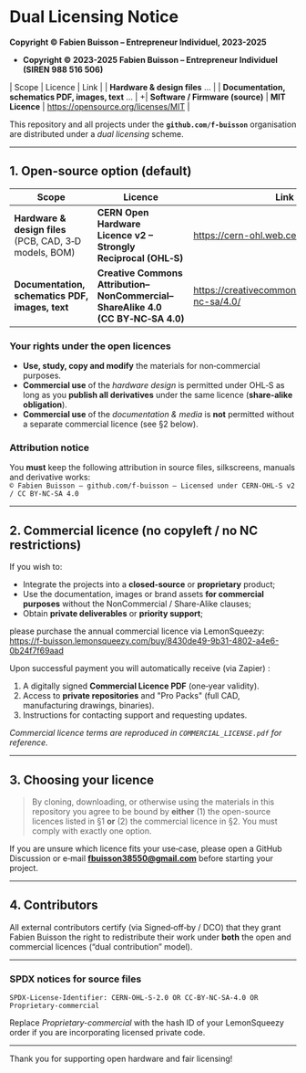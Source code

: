 # Dual Licensing Notice  

**Copyright © Fabien Buisson – Entrepreneur Individuel, 2023-2025**
+ **Copyright © 2023-2025 Fabien Buisson – Entrepreneur Individuel (SIREN 988 516 506)**

| Scope | Licence | Link |
 | **Hardware & design files** ... |
 | **Documentation, schematics PDF, images, text** ... |
+| **Software / Firmware (source)** | **MIT Licence** | https://opensource.org/licenses/MIT |


This repository and all projects under the **`github.com/f-buisson`** organisation are distributed under a *dual licensing* scheme.  

---

## 1. Open-source option (default)

| Scope | Licence | Link |
|-------|---------|------|
| **Hardware & design files**<br>(PCB, CAD, 3‑D models, BOM) | **CERN Open Hardware Licence v2 – Strongly Reciprocal (OHL‑S)** | https://cern-ohl.web.cern.ch/ |
| **Documentation, schematics PDF, images, text** | **Creative Commons Attribution–NonCommercial–ShareAlike 4.0 (CC BY‑NC‑SA 4.0)** | https://creativecommons.org/licenses/by-nc-sa/4.0/ |

### Your rights under the open licences
* **Use, study, copy and modify** the materials for non‑commercial purposes.
* **Commercial use** of the *hardware design* is permitted under OHL‑S as long as you **publish all derivatives** under the same licence (**share‑alike obligation**).
* **Commercial use** of the *documentation & media* is **not** permitted without a separate commercial licence (see §2 below).

### Attribution notice
You **must** keep the following attribution in source files, silkscreens, manuals and derivative works:  
`© Fabien Buisson — github.com/f-buisson — Licensed under CERN-OHL-S v2 / CC BY-NC-SA 4.0`

---

## 2. Commercial licence (no copyleft / no NC restrictions)

If you wish to:
* Integrate the projects into a **closed‑source** or **proprietary** product;
* Use the documentation, images or brand assets **for commercial purposes** without the NonCommercial / Share-Alike clauses;
* Obtain **private deliverables** or **priority support**;

please purchase the annual commercial licence via LemonSqueezy:  
<https://f-buisson.lemonsqueezy.com/buy/8430de49-9b31-4802-a4e6-0b24f7f69aad>

Upon successful payment you will automatically receive (via Zapier) :
1. A digitally signed **Commercial Licence PDF** (one‑year validity).  
2. Access to **private repositories** and "Pro Packs" (full CAD, manufacturing drawings, binaries).  
3. Instructions for contacting support and requesting updates.

*Commercial licence terms are reproduced in `COMMERCIAL_LICENSE.pdf` for reference.*

---

## 3. Choosing your licence

> By cloning, downloading, or otherwise using the materials in this repository you agree to be bound by **either** (1) the open-source licences listed in §1 **or** (2) the commercial licence in §2. You must comply with exactly one option.

If you are unsure which licence fits your use‑case, please open a GitHub Discussion or e‑mail **fbuisson38550@gmail.com** before starting your project.

---

## 4. Contributors

All external contributors certify (via Signed‑off‑by / DCO) that they grant Fabien Buisson the right to redistribute their work under **both** the open and commercial licences (“dual contribution” model).

---

### SPDX notices for source files
```text
SPDX-License-Identifier: CERN-OHL-S-2.0 OR CC-BY-NC-SA-4.0 OR Proprietary-commercial
```

Replace *Proprietary-commercial* with the hash ID of your LemonSqueezy order if you are incorporating licensed private code.

---

Thank you for supporting open hardware and fair licensing!
